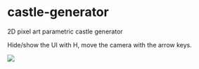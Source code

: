 # castle-generator
 2D pixel art parametric castle generator
 
 Hide/show the UI with H, move the camera with the arrow keys.

 <img src = "https://i.imgur.com/hnfa8Z6.png"/>
